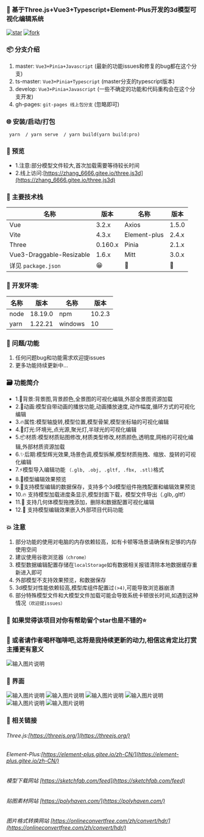 

### 🌱 基于Three.js+Vue3+Typescript+Element-Plus开发的3d模型可视化编辑系统

<a href='https://gitee.com/ZHANG_6666/Three.js3D/stargazers'><img src='https://gitee.com/ZHANG_6666/Three.js3D/badge/star.svg?theme=dark' alt='star'></img></a> <a href='https://gitee.com/ZHANG_6666/Three.js3D/members'><img src='https://gitee.com/ZHANG_6666/Three.js3D/badge/fork.svg?theme=dark' alt='fork'></img></a>

### 📦️ 分支介绍
1. master: `Vue3+Pinia+Javascript` (最新的功能issues和修复的bug都在这个分支)
2. ts-master: `Vue3+Pinia+Typescript` (master分支的typescript版本)
3. develop: `Vue3+Pinia+Javascript` (一些不确定的功能和代码重构会在这个分支开发)
4. gh-pages: `git-pages 线上包分支` (忽略即可)

### 🌐 安装/启动/打包
```
 yarn  / yarn serve  / yarn build(yarn build:pro)

```
### 🎨 预览
- 1.注意:部分模型文件较大,首次加载需要等待较长时间
- 2.线上访问:[https://zhang_6666.gitee.io/three.js3d](https://zhang_6666.gitee.io/three.js3d)

### 🎵 主要技术栈
| 名称                | 版本  | 名称        | 版本   |
| ------------------- | ----- | ----------- | ------ |
| Vue                 | 3.2.x | Axios | 1.5.0  |
| Vite                | 4.3.x | Element-plus | 2.4.x |
| Three               | 0.160.x | Pinia       | 2.1.x  |
| Vue3-Draggable-Resizable| 1.6.x | Mitt     | 3.0.x |
| 详见 `package.json` | 😁    | 🥰         | 🤗    |

### 🌺 开发环境:

| 名称 | 版本    | 名称    | 版本  |
| ---- | ------- | ------- | ----- |
| node | 18.19.0| npm     | 10.2.3 |
| yarn | 1.22.21  | windows | 10    |

###	🍻 问题/功能
1. 任何问题bug和功能需求欢迎提issues
2. 更多功能持续更新中...


###	🗃️ 功能简介
- 1.📌背景:背景图,背景颜色,全景图的可视化编辑,外部全景图资源加载
- 2.🚀动画:模型自带动画的播放功能,动画播放速度,动作幅度,循环方式的可视化编辑
- 3.🔥属性:模型轴旋转,模型位置,模型骨架,模型坐标轴的可视化编辑
- 4.🎉灯光:环境光,点光源,聚光灯,半球光的可视化编辑
- 5.📦️材质:模型材质贴图修改,材质类型修改,材质颜色,透明度,网格的可视化编辑,外部材质资源加载
- 6.✨后期:模型辉光效果,场景色调,模型拆解,模型材质拖拽、缩放、旋转的可视化编辑
- 7.⚡️模型导入编辑功能 `（.glb, .obj, .gltf, .fbx, .stl)`格式
- 8.🌼模型编辑效果预览
- 9.🍻支持模型编辑的数据保存，支持多个3d模型组件拖拽配置和编辑效果预览
- 10.🔥 支持模型加载进度条显示,模型封面下载，模型文件导出（.glb,.gltf）
- 11.👷 支持几何体模型拖拽添加，删除和数据配置可视化编辑
- 12.👷 支持模型编辑效果嵌入外部项目代码功能

### 💥 注意

1. 部分功能的使用对电脑的内存依赖较高，如有卡顿等场景请确保有足够的内存使用空间
2. 建议使用谷歌浏览器`（chrome）`
3. 模型数据编辑配置存储在`localStorage`如有数据相关报错清除本地数据缓存重新进入即可
4. 外部模型不支持效果预览，和数据保存
5. 3d模型对性能依赖较高,模型库组件配置过`(>4)`,可能导致浏览器崩溃
6. 部分特殊模型文件和大模型文件加载可能会导致系统卡顿很长时间,如遇到这种情况`（欢迎提issues）`

### 💚 如果觉得该项目对你有帮助留个star也是不错的⭐
### 🥰 或者请作者喝杯咖啡吧,这将是我持续更新的动力,相信这肯定比打赏主播更有意义
![输入图片说明](public/image/code.jpg)

### 👷 界面
![输入图片说明](public/image/2.png)
![输入图片说明](public/image/3.png)
![输入图片说明](public/image/4.png)
![输入图片说明](public/image/6.png)
![输入图片说明](public/image/7.png)
![输入图片说明](public/image/8.png)

### 🍻 相关链接

###### Three.js:[https://threejs.org/](https://threejs.org/)
###### Element-Plus:[https://element-plus.gitee.io/zh-CN/](https://element-plus.gitee.io/zh-CN/)
###### 模型下载网站 [https://sketchfab.com/feed](https://sketchfab.com/feed)
###### 贴图素材网站 [https://polyhaven.com/](https://polyhaven.com/)
###### 图片格式转换网站 [https://onlineconvertfree.com/zh/convert/hdr/](https://onlineconvertfree.com/zh/convert/hdr/)


